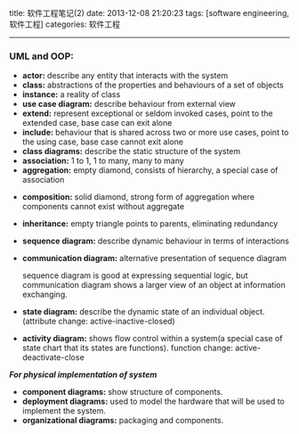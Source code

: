 title: 软件工程笔记(2)
date: 2013-12-08 21:20:23
tags: [software engineering, 软件工程]
categories: 软件工程

---

### UML and OOP:

* **actor:** describe any entity that interacts with the system
* **class:** abstractions of the properties and behaviours of a set of objects
* **instance:** a reality of class
* **use case diagram:** describe behaviour from external view
* **extend:** represent exceptional or seldom invoked cases, point to the extended case, base case can exit alone
* **include:** behaviour that is shared across two or more use cases, point to the using case, base case cannot exit alone
* **class diagrams:** describe the static structure of the system
* **association:** 1 to 1, 1 to many, many to many
* **aggregation:** empty diamond, consists of hierarchy, a special case of association

<!--more-->

* **composition:** solid diamond, strong form of aggregation where components cannot exist without aggregate
* **inheritance:** empty triangle points to parents, eliminating redundancy
* **sequence diagram:** describe dynamic behaviour in terms of interactions
* **communication diagram:** alternative presentation of sequence diagram
	
	sequence diagram is good at expressing sequential logic, but communication diagram shows a larger view of an object at information exchanging.
* **state diagram:** describe the dynamic state of an individual object.(attribute change: active-inactive-closed)
* **activity diagram:** shows flow control within a system(a special case of state chart that its states are functions). function change: active-deactivate-close

***For physical implementation of system***

* **component diagrams:** show structure of components.
* **deployment diagrams:** used to model the hardware that will be used to implement the system.
* **organizational diagrams:** packaging and components.